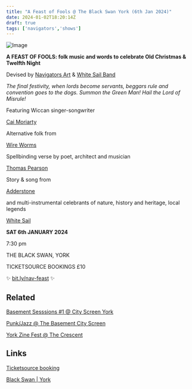 ```yaml
---
title: "A Feast of Fools @ The Black Swan York (6th Jan 2024)"
date: 2024-01-02T18:20:14Z
draft: true
tags: ['navigators','shows']
---
```


![Image](/2024-01-02-navigators-art-a-feast-of-fools-black-swan/2023-12-04-NA-feast-of-fools-flyer.png)

**A FEAST OF FOOLS: folk music and words to celebrate Old Christmas & Twelfth Night**

Devised by [Navigators Art](https://www.instagram.com/navigatorsart) & [White Sail Band](https://whitesailband.com/)

_The final festivity, when lords become servants, beggars rule and convention goes to the dogs.
Summon the Green Man! Hail the Lord of Misrule!_

Featuring Wiccan singer-songwriter 

[Cai Moriarty](https://soundcloud.com/cai-moriarty-158204065)

Alternative folk from 

[Wire Worms](https://wireworms.bandcamp.com/)

Spellbinding verse by poet, architect and musician

[Thomas Pearson](http://nospinoza.co.uk/)

Story & song from

[Adderstone](https://www.instagram.com/adderstone.duo/)

and multi-instrumental celebrants of nature, history and heritage, local legends

[White Sail](https://whitesailband.com/)


**SAT 6th JANUARY 2024**

7:30 pm

THE BLACK SWAN, YORK

TICKETSOURCE BOOKINGS £10

✨ [bit.ly/nav-feast](bit.ly/nav-feast) ✨


## Related

[Basement Sesssions #1 @ City Screen York](/posts/2023-11-18-navigators-art-basement-sessions-1-city-screen)

[Punk/Jazz @ The Basement City Screen](/posts/2023-10-11-navigators-art-punk-jazz-basement-city-screen/)

[York Zine Fest @ The Crescent](/posts/2023-12-13-york-zine-fest-the-crescent/)


## Links

[Ticketsource booking](https://bit.ly/nav-feast/)

[Black Swan | York](http://www.blackswanyork.com/)

